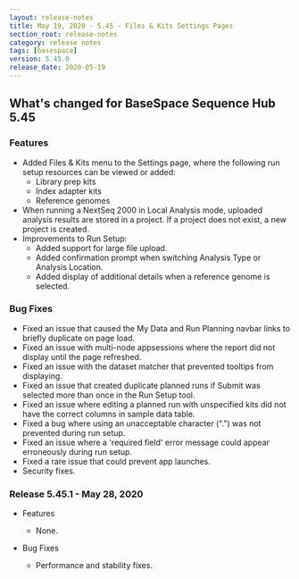 ```yaml
---
layout: release-notes
title: May 19, 2020 - 5.45 - Files & Kits Settings Pages
section_root: release-notes
category: release notes
tags: [basespace]
version: 5.45.0
release_date: 2020-05-19
---
```


## What's changed for BaseSpace Sequence Hub 5.45

### Features
- Added Files & Kits menu to the Settings page, where the following run setup resources can be viewed or added:
  - Library prep kits
  - Index adapter kits
  - Reference genomes
- When running a NextSeq 2000 in Local Analysis mode, uploaded analysis results are stored in a project. If a project does not exist, a new project is created. 
- Improvements to Run Setup:
  - Added support for large file upload.
  - Added confirmation prompt when switching Analysis Type or Analysis Location.
  - Added display of additional details when a reference genome is selected.


### Bug Fixes
- Fixed an issue that caused the My Data and Run Planning navbar links to briefly duplicate on page load.
- Fixed an issue with multi-node appsessions where the report did not display until the page refreshed.
- Fixed an issue with the dataset matcher that prevented tooltips from displaying.
- Fixed an issue that created duplicate planned runs if Submit was selected more than once in the Run Setup tool.
- Fixed an issue where editing a planned run with unspecified kits did not have the correct columns in sample data table.
- Fixed a bug where using an unacceptable character (".") was not prevented during run setup.
- Fixed an issue where a 'required field' error message could appear erroneously during run setup.
- Fixed a rare issue that could prevent app launches.
- Security fixes.


### Release 5.45.1 - May 28, 2020
- Features
  - None.

- Bug Fixes
  - Performance and stability fixes.
